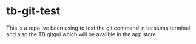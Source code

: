 # tb-git-test

This is a repo Ive been using to test the git command in terbiums  terminal and also the TB gitgui which will be avalible in the app store